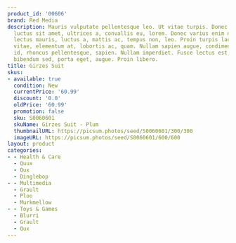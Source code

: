 ```yaml
---
product_id: '00606'
brand: Red Media
description: Mauris vulputate pellentesque leo. Ut vitae turpis. Donec tellus mi,
  luctus sit amet, ultrices a, convallis eu, lorem. Donec varius enim nec sem. Nullam
  lectus mauris, luctus a, mattis ac, tempus non, leo. Proin turpis lacus, scelerisque
  vitae, elementum at, lobortis ac, quam. Nullam sapien augue, condimentum vel, venenatis
  id, rhoncus pellentesque, sapien. Nullam imperdiet. Fusce lectus est, accumsan ac,
  bibendum sed, porta eget, augue. Proin libero.
title: Girzes Suit
skus:
- available: true
  condition: New
  currentPrice: '60.99'
  discount: '0.0'
  oldPrice: '60.99'
  promotion: false
  sku: S0060601
  skuName: Girzes Suit - Plum
  thumbnailURL: https://picsum.photos/seed/S0060601/300/300
  imageURL: https://picsum.photos/seed/S0060601/600/600
layout: product
categories:
- - Health & Care
  - Quux
  - Qux
  - Dinglebop
- - Multimedia
  - Grault
  - Ploo
  - Murkmellow
- - Toys & Games
  - Blurri
  - Grault
  - Qux
---
```

